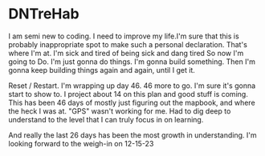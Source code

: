 # DNTreHab

I am semi new to coding. I need to improve my life.I'm sure that this is probably inappropriate spot to make such a personal declaration. That's where I'm at. I'm sick and tired of being sick and dang tired
So now I'm going to Do. I'm just gonna do things. I'm gonna build something. Then I'm gonna keep building things again and again, until I get it.

Reset / Restart. I'm wrapping up day 46. 46 more to go. I'm sure it's gonna start to show to. I project about 14 on this plan and good stuff is coming.
This has been 46 days of mostly just figuring out the mapbook, and where the heck I was at. "GPS" wasn't working for me. Had to dig deep to understand to the level that I can truly focus in on learning.

And really the last 26 days has been the most growth in understanding. I'm looking forward to the weigh-in on 12-15-23
